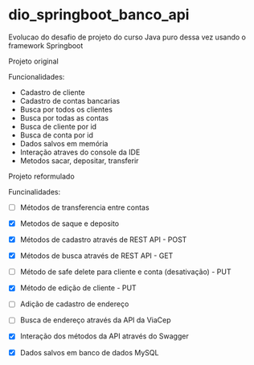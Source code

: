 # dio_springboot_banco_api
Evolucao do desafio de projeto do curso Java puro dessa vez usando o framework Springboot

Projeto original

Funcionalidades:
- Cadastro de cliente
- Cadastro de contas bancarias
- Busca por todos os clientes
- Busca por todas as contas
- Busca de cliente por id
- Busca de conta por id
- Dados salvos em memória
- Interação atraves do console da IDE
- Metodos sacar, depositar, transferir

Projeto reformulado

Funcinalidades:
- [ ] Métodos de transferencia entre contas
- [X] Metodos de saque e deposito
- [X] Métodos de cadastro através de REST API - POST
- [X] Métodos de busca através de REST API - GET
- [ ] Método de safe delete para cliente e conta (desativação) - PUT
- [X] Método de edição de cliente - PUT
- [ ] Adição de cadastro de endereço
- [ ] Busca de endereço através da API da ViaCep
- [X] Interação dos métodos da API através do Swagger
- [X] Dados salvos em banco de dados MySQL


